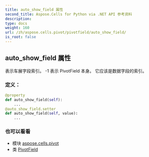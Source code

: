 ```yaml
---
title: auto_show_field 属性
second_title: Aspose.Cells for Python via .NET API 参考资料
description:
type: docs
weight: 160
url: /zh/aspose.cells.pivot/pivotfield/auto_show_field/
is_root: false
---
```

## auto_show_field 属性

表示车展字段索引。 -1 表示 PivotField 本身。
它应该是数据字段的索引。
### 定义：
```python
@property
def auto_show_field(self):
    ...
@auto_show_field.setter
def auto_show_field(self, value):
    ...
```

### 也可以看看
* 模块 [aspose.cells.pivot](../../)
* 类 [PivotField](/cells/python-net/zh/aspose.cells.pivot/pivotfield)

